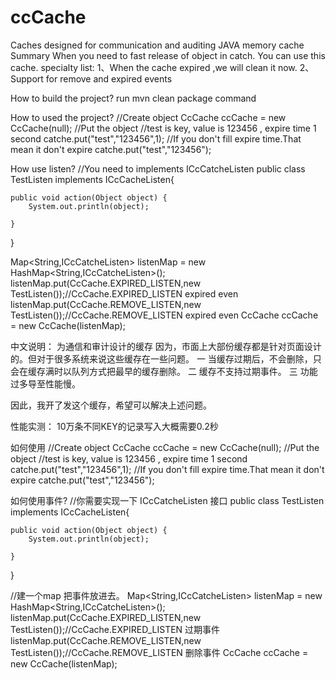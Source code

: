 # ccCache
Caches designed for communication and auditing JAVA memory cache  
Summary
When you need to fast release of object in catch. You can use this cache.
specialty list:
1、When the cache expired ,we will clean it now.
2、Support for remove and expired events

How to build the project?
run 
mvn clean package
command

How to used the project?
//Create object
CcCache ccCache = new CcCache(null);
//Put the object 
//test is key, value is 123456 , expire time 1 second
catche.put("test","123456",1);
//If you don't fill expire time.That mean it don't expire
catche.put("test","123456");

How use listen?
//You need to implements ICcCatcheListen 
public class TestListen implements ICcCacheListen{
	
	public void action(Object object) {
		System.out.println(object);
		
	}
}

Map<String,ICcCatcheListen> listenMap = new HashMap<String,ICcCatcheListen>();
listenMap.put(CcCache.EXPIRED_LISTEN,new TestListen());//CcCache.EXPIRED_LISTEN expired even
listenMap.put(CcCache.REMOVE_LISTEN,new TestListen());//CcCache.REMOVE_LISTEN expired even
CcCache ccCache = new CcCache(listenMap);

中文说明：
为通信和审计设计的缓存
   因为，市面上大部份缓存都是针对页面设计的。但对于很多系统来说这些缓存在一些问题。
   一 当缓存过期后，不会删除，只会在缓存满时以队列方式把最早的缓存删除。
   二 缓存不支持过期事件。
   三 功能过多导至性能慢。

因此，我开了发这个缓存，希望可以解决上述问题。

性能实测：
10万条不同KEY的记录写入大概需要0.2秒

如何使用
//Create object
CcCache ccCache = new CcCache(null);
//Put the object 
//test is key, value is 123456 , expire time 1 second
catche.put("test","123456",1);
//If you don't fill expire time.That mean it don't expire
catche.put("test","123456");

如何使用事件?
//你需要实现一下 ICcCatcheListen 接口
public class TestListen implements ICcCacheListen{
	
	public void action(Object object) {
		System.out.println(object);
		
	}
}

//建一个map 把事件放进去。
Map<String,ICcCatcheListen> listenMap = new HashMap<String,ICcCatcheListen>();
listenMap.put(CcCache.EXPIRED_LISTEN,new TestListen());//CcCache.EXPIRED_LISTEN 过期事件
listenMap.put(CcCache.REMOVE_LISTEN,new TestListen());//CcCache.REMOVE_LISTEN 删除事件
CcCache ccCache = new CcCache(listenMap);

